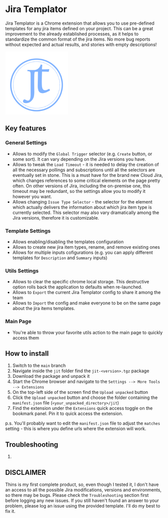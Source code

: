 # Jira Templator

Jira Templator is a Chrome extension that allows you to use pre-defined templates for any jira items defined on your project. 
This can be a great improvement to the already established processes, as it helps to standardize the common format of the 
jira items. No more bug reports without expected and actual results, and stories with empty descriptions!

<img src="jt_logo.png" width="200" />

## Key features
###  General Settings
* Allows to modify the `Global Trigger` selector (e.g. `Create` button, or some sort). It can vary depending on the Jira versions you have.
* Allows to tweak the `Load Timeout` - it is needed to delay the creation of all the necessary pollings and subscriptions until all the selectors
are eventually set in stone. This is a must have for the brand new Cloud Jira, which changes references to some critical elements on the page pretty often. 
On other versions of Jira, including the on-premise one, this timeout may be redundant, so the settings allow you to modify it however you want.
* Allows changing `Issue Type Selector` - the selector for the element which actually delivers the information about which jira item type is currently selected. 
This selector may also vary dramatically among the Jira versions, therefore it is customizable.

### Template Settings
* Allows enabling/disabling the templates configuration
* Allows to create new jira item types, rename, and remove existing ones
* Allows for multiple inputs cofigurations (e.g. you can apply different templates for `Description` and `Summary` inputs)

### Utils Settings
* Allows to clear the specific chrome local storage. This destructive option rolls back the application to defaults when re-launched.
* Allows to `Export` the current Jira Templator config to share it among the team
* Allows to `Import` the config and make everyone to be on the same page about the jira items templates.

### Main Page
* You're able to throw your favorite utils action to the main page to quickly access them

## How to install
1. Switch to the `main` branch
2. Navigate inside the `jit` folder find the `jit-<version>.tgz` package
3. Download the package and unpack it
4. Start the Chrome browser and navigate to the `Settings --> More Tools --> Extensions`
5. On the top-left side of the screen find the `Upload unpacked` button
6. Click the `Upload unpacked` button and choose the folder containing the `manifest.json` file (`<your_unpacked_directory>/jit`)
7. Find the extension under the `Extensions` quick access toggle on the bookmark panel. Pin it to quick access the extension.

p.s. You'll probably want to edit the `manifest.json` file to adjust the `matches` setting  - this is where you define urls where the extension will work.

## Troubleshooting
1. 

## DISCLAIMER
Thins is my first complete product, so, even though I tested it, I don't have an access to all the possible Jira modifications, versions and environments, so there may be bugs. 
Please check the `Troubleshooting` section first before logging any new issues. If you still haven't found an answer to your problem, please log an issue using the provided template. 
I'll do my best to fix it.